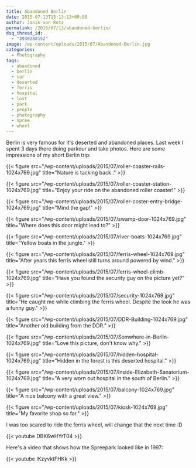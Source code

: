 ```yaml
---
title: Abandoned Berlin
date: 2015-07-13T15:13:13+00:00
author: Janik von Rotz
permalink: /2015/07/13/abandoned-berlin/
dsq_thread_id:
  - "3930288152"
image: /wp-content/uploads/2015/07/Abandoned-Berlin.jpg
categories:
  - Photography
tags:
  - abandoned
  - berlin
  - car
  - deserted
  - ferris
  - hospital
  - lost
  - park
  - people
  - photography
  - spree
  - wheel
---
```

Berlin is very famous for it's deserted and abandoned places. Last week I spent 3 days there doing parkour and take photos. Here are some impressions of my short Berlin trip:

{{< figure src="/wp-content/uploads/2015/07/roller-coaster-rails-1024x769.jpg" title="Nature is tacking back ." >}}
<!--more-->
{{< figure src="/wp-content/uploads/2015/07/roller-coaster-station-1024x769.jpg" title="Enjoy your ride on the abandoned roller coaster!" >}}

{{< figure src="/wp-content/uploads/2015/07/roller-coster-entry-bridge-1024x769.jpg" title="Mind the gap!" >}}

{{< figure src="/wp-content/uploads/2015/07/swamp-door-1024x769.jpg" title="Where does this door might lead to?" >}}

{{< figure src="/wp-content/uploads/2015/07/river-boats-1024x769.jpg" title="Yellow boats in the jungle." >}}

{{< figure src="/wp-content/uploads/2015/07/ferris-wheel-1024x769.jpg" title="After years this ferris wheel still turns around powered by wind." >}}

{{< figure src="/wp-content/uploads/2015/07/ferris-wheel-climb-1024x769.jpg" title="Have you found the security guy on the picture yet?" >}}

{{< figure src="/wp-content/uploads/2015/07/security-1024x769.jpg" title="He caught me while climbing the ferris wheel. Despite the look he was a funny guy." >}}

{{< figure src="/wp-content/uploads/2015/07/DDR-Building-1024x769.jpg" title="Another old building from the DDR." >}}

{{< figure src="/wp-content/uploads/2015/07/Somwhere-in-Berlin-1024x769.jpg" title="Love this picture, don't know why." >}}

{{< figure src="/wp-content/uploads/2015/07/hidden-hospital-1024x769.jpg" title="Hidden in the forest is this deserted hospital." >}}

{{< figure src="/wp-content/uploads/2015/07/Inside-Elizabeth-Sanatorium-1024x769.jpg" title="A very worn out hospital in the south of Berlin." >}}

{{< figure src="/wp-content/uploads/2015/07/balcony-1024x769.jpg" title="A nice balcony with a great view." >}}

{{< figure src="/wp-content/uploads/2015/07/kiosk-1024x769.jpg" title="My favorite shop so far." >}}

I was too scared to ride the ferris wheel, will change that the next time :D

{{< youtube DBK6wHYrT04 >}}

Here's a video that shows how the Spreepark looked like in 1997:

{{< youtube IKzyvktFHKk >}}